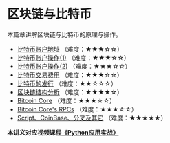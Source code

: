# 区块链与比特币

本篇章讲解区块链与比特币的原理与操作。

- [比特币账户地址](1.比特币账户地址.md) （难度：★★★☆☆）
- [比特币账户操作(1)](2.比特币账户操作(1).md) （难度：★★★☆☆）
- [比特币账户操作(2)](3.比特币账户操作(2).md) （难度：★★★☆☆）
- [比特币交易费用](4.比特币交易费用.md) （难度：★★★☆☆）
- [比特币的发行](5.比特币的发行.md) （难度：★★☆☆☆）
- [区块链结构分析](6.区块链结构分析.md) （难度：★★★★☆）
- [Bitcoin Core](7.BitcoinCore.md) （难度：★★★☆☆）
- [Bitcoin Core's RPCs](8.BitcoinCoresRPCs.md) （难度：★★★☆☆）
- [Script、CoinBase、分叉及其它](9.Script、CoinBase、分叉及其它.md) （难度：★★★★★）



**本讲义对应视频课程[《Python应用实战》](https://study.163.com/course/courseMain.htm?courseId=1209533804&share=2&shareId=400000000624093)**